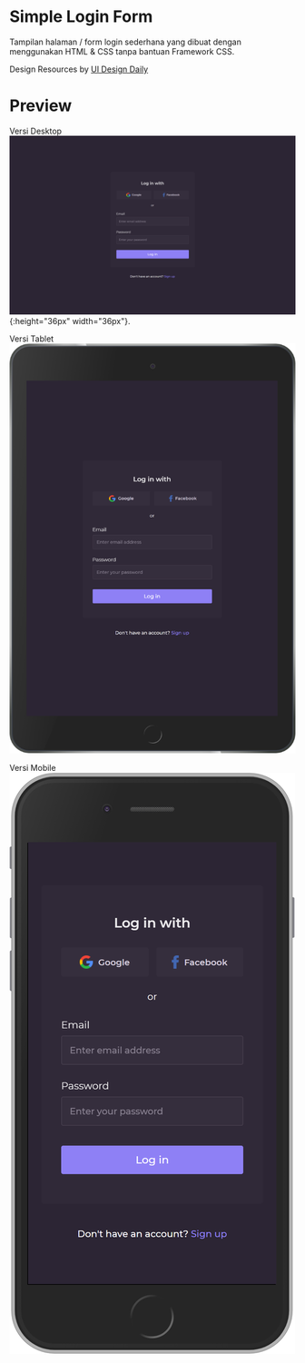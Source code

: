 # Simple Login Form

Tampilan halaman / form login sederhana yang dibuat dengan menggunakan HTML & CSS tanpa bantuan Framework CSS.

Design Resources by [UI Design Daily](https://uidesigndaily.com/)

# Preview 

Versi Desktop
![Design versi desktop untuk tampilan form login](./img/desktop-preview.png){:height="36px" width="36px"}.

 Versi Tablet
![Design versi tablet untuk tampilan form login](./img/ipad-preview.png)

Versi Mobile
![Design versi mobile untuk tampilan form login](./img/iphone-preview.png)
